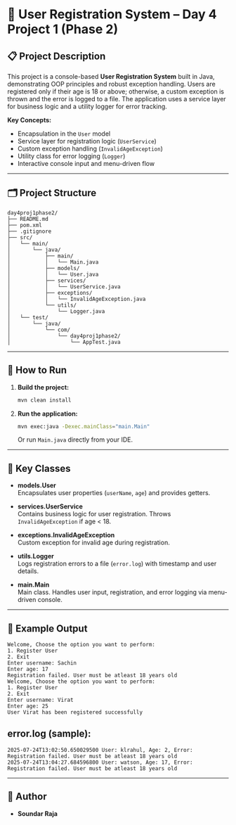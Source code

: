 # 📝 User Registration System – Day 4 Project 1 (Phase 2)

## 📋 Project Description

This project is a console-based **User Registration System** built in Java, demonstrating OOP principles and robust exception handling. Users are registered only if their age is 18 or above; otherwise, a custom exception is thrown and the error is logged to a file. The application uses a service layer for business logic and a utility logger for error tracking.

**Key Concepts:**
- Encapsulation in the `User` model
- Service layer for registration logic (`UserService`)
- Custom exception handling (`InvalidAgeException`)
- Utility class for error logging (`Logger`)
- Interactive console input and menu-driven flow

---

## 🗂️ Project Structure

```
day4proj1phase2/
├── README.md
├── pom.xml
├── .gitignore
├── src/
│   └── main/
│       └── java/
│           ├── main/
│           │   └── Main.java
│           ├── models/
│           │   └── User.java
│           ├── services/
│           │   └── UserService.java
│           ├── exceptions/
│           │   └── InvalidAgeException.java
│           └── utils/
│               └── Logger.java
│   └── test/
│       └── java/
│           └── com/
│               └── day4proj1phase2/
│                   └── AppTest.java
```

---

## 🚀 How to Run

1. **Build the project:**
   ```bash
   mvn clean install
   ```
2. **Run the application:**
   ```bash
   mvn exec:java -Dexec.mainClass="main.Main"
   ```
   Or run `Main.java` directly from your IDE.

---

## 🧩 Key Classes

- **models.User**  
  Encapsulates user properties (`userName`, `age`) and provides getters.

- **services.UserService**  
  Contains business logic for user registration. Throws `InvalidAgeException` if age < 18.

- **exceptions.InvalidAgeException**  
  Custom exception for invalid age during registration.

- **utils.Logger**  
  Logs registration errors to a file (`error.log`) with timestamp and user details.

- **main.Main**  
  Main class. Handles user input, registration, and error logging via menu-driven console.

---

## 📝 Example Output

```
Welcome, Choose the option you want to perform:
1. Register User
2. Exit
Enter username: Sachin
Enter age: 17
Registration failed. User must be atleast 18 years old
Welcome, Choose the option you want to perform:
1. Register User
2. Exit
Enter username: Virat
Enter age: 25
User Virat has been registered successfully
```
## error.log (sample):
```
2025-07-24T13:02:50.650029500 User: klrahul, Age: 2, Error: Registration failed. User must be atleast 18 years old
2025-07-24T13:04:27.684596800 User: watson, Age: 17, Error: Registration failed. User must be atleast 18 years old

```
---

## 👤 Author

- **Soundar Raja**